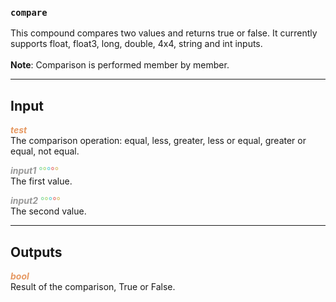 ### `compare`
This compound compares two values and returns true or false.  It currently supports float, float3, long, double, 4x4, string and int inputs.<br /><br />**Note**: Comparison is performed member by member.
***
## Input
<span style="color:#E69963">***test***</span>
<br />The comparison operation:  equal, less, greater, less or equal, greater or equal, not equal.  

<span style="color:#999999">***input1***</span><span style="color:#82D99F"> °</span><span style="color:#A8D977">°</span><span style="color:#62CFD9">°</span><span style="color:#E67373">°</span><span style="color:#D9BE6C">°</span>
<br />The first value.  

<span style="color:#999999">***input2***</span><span style="color:#82D99F"> °</span><span style="color:#A8D977">°</span><span style="color:#62CFD9">°</span><span style="color:#E67373">°</span><span style="color:#D9BE6C">°</span>
<br />The second value. 
***
## Outputs
<span style="color:#E69963">***bool***</span>
<br />Result of the comparison, True or False.

